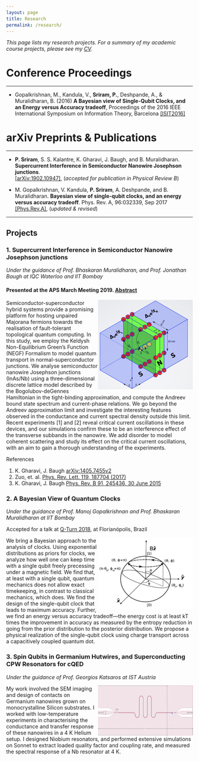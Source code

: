 ```yaml
---
layout: page
title: Research
permalink: /research/
---
```

_This page lists my research projects. For a summary of my academic course projects, please see my [CV](http://home.iitb.ac.in/~praveen5/cv.pdf)._

# Conference Proceedings
---
* Gopalkrishnan, M., Kandula, V., **Sriram, P.**, Deshpande, A., & Muralidharan, B. (2016) **A Bayesian view of Single-Qubit Clocks, and an Energy versus Accuracy tradeoff**, Proceedings of the 2016 IEEE International Symposium on Information Theory, Barcelona 
[[ISIT2016]](https://ieeexplore.ieee.org/document/7541697/)

# arXiv Preprints & Publications
--- 
* **P. Sriram**, S. S. Kalantre, K. Gharavi, J. Baugh, and B. Muralidharan. **Supercurrent Interference in Semiconductor Nanowire Josephson junctions**. 	
[[arXiv:1902.10947]](https://arxiv.org/abs/1902.10947),  (_accepted for publication in Physical Review B_)

* M. Gopalkrishnan, V. Kandula, **P. Sriram**, A. Deshpande, and B. Muralidharan. **Bayesian view of single-qubit clocks, and an energy versus accuracy tradeoff**. Phys. Rev. A, 96:032339, Sep 2017 
[[Phys.Rev.A]](https://journals.aps.org/pra/abstract/10.1103/PhysRevA.96.032339),  (_updated & revised_)

***
## Projects
### 1. Supercurrent Interference in Semiconductor Nanowire Josephson junctions
_Under the guidance of Prof. Bhaskaran Muralidharan, and Prof. Jonathan Baugh at IQC Waterloo and IIT Bombay_

#### Presented at the APS March Meeting 2019. [Abstract](http://meetings.aps.org/Meeting/MAR19/Session/S05.9)
<p>
<img src="/TB.png" ALIGN = "RIGHT" width="256" title="NanowireModel">

Semiconductor-superconductor hybrid systems provide a promising platform for hosting unpaired Majorana fermions towards the realisation of fault-tolerant topological quantum computing. In this study, we employ the Keldysh Non-Equilibrium Green’s Function (NEGF) Formalism to model quantum transport in normal-superconductor junctions. We analyse semiconductor nanowire Josephson junctions (InAs/Nb) using a three-dimensional discrete lattice model described by the Bogolubov-deGennes Hamiltonian in the tight-binding approximation, and compute the Andreev bound state spectrum and current-phase relations. We go beyond the Andreev approximation limit and investigate the interesting features observed in the conductance and current spectral density outside this limit. Recent experiments [1] and [2] reveal critical current oscillations in these devices, and our simulations confirm these to be an interference effect of the transverse subbands in the nanowire. We add disorder to model coherent scattering and study its effect on the critical current oscillations, with an aim to gain a thorough understanding of the experiments.
</p>

References
1. K. Gharavi, J. Baugh [arXiv:1405.7455v2](https://arxiv.org/abs/1405.7455)
2. Zuo, et. al. [Phys. Rev. Lett. 119, 187704 (2017)](https://journals.aps.org/prl/abstract/10.1103/PhysRevLett.119.187704)
3. K. Gharavi, J. Baugh [Phys. Rev. B 91, 245436, 30 June 2015](https://journals.aps.org/prb/abstract/10.1103/PhysRevB.91.245436)


### 2. A Bayesian View of Quantum Clocks
_Under the guidance of Prof. Manoj Gopalkrishnan and Prof. Bhaskaran Muralidharan at IIT Bombay_

Accepted for a talk at [Q-Turn 2018](https://qturnworkshop.wixsite.com/2018), at Florianópolis, Brazil
<p>
<img src="/QClock.png" ALIGN = "RIGHT" width="256" title="QuantumClock">
We bring a Bayesian approach to the analysis of clocks. Using exponential distributions as priors for clocks, we analyze how well one can keep time with a single qubit freely precessing under a magnetic field. We find that, at least with a single qubit, quantum mechanics does not allow exact timekeeping, in contrast to classical mechanics, which does. We find the design of the single-qubit clock that leads to maximum accuracy. Further, we find an energy versus accuracy tradeoff—the energy cost is at least kT times the improvement in accuracy as measured by the entropy reduction in going from the prior distribution to the posterior distribution. We propose a physical realization of the single-qubit clock using charge transport across a capacitively coupled quantum dot.
</p>

### 3. Spin Qubits in Germanium Hutwires, and Superconducting CPW Resonators for cQED
_Under the guidance of Prof. Georgios Katsaros at IST Austria_
<p>
<img src="/CPW.png" ALIGN = "RIGHT" width="256" title="CPW">
My work involved the SEM imaging and design of contacts on Germanium nanowires grown on monocrystalline Silicon substrates. I worked with low-temperature experiments in characterising the conductance and transfer response of these nanowires in a 4 K Helium setup. I designed Niobium resonators, and performed extensive simulations on Sonnet to extract loaded quality factor and coupling rate, and measured the spectral response of a Nb resonator at 4 K. 
<!-- <img src="/home/S21.png" ALIGN = "RIGHT" width="256" title="S21"> -->
</p>
<!-- ![alt text](/QClock.png)
![alt text](/TB.png) -->

 


<!-- You can find the source code for Minima at GitHub:
[jekyll][jekyll-organization] /
[minima](https://github.com/jekyll/minima)

You can find the source code for Jekyll at GitHub:
[jekyll][jekyll-organization] /
[jekyll](https://github.com/jekyll/jekyll)


[jekyll-organization]: https://github.com/jekyll -->
